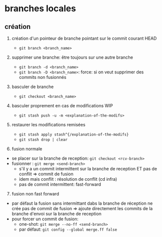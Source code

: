 # branches locales

## création

1. création d'un pointeur de branche pointant sur le commit courant HEAD

   * `git branch <branch_name>`

2. supprimer une branche: être toujours sur une autre branche
   * `git branch -d <branch_name>`
   * `git branch -D <branch_name>`: force: si on veut supprimer des commits non fusionnés

3. basculer de branche

   * `git checkout <branch_name>`

4. basculer proprement en cas de modifications WIP
   * `git stash push -u -m <explanation-of-the-modifs>`

5. restaurer les modifications remisées
   * `git stash apply stash^{/explanation-of-the-modifs}`
   * `git stash drop | clear`

6. fusion normale

* se placer sur la branche de reception: `git checkout <rcv-branch>`
* fusionner : `git merge <send-branch>`
  - s'il y a un commit intermittent sur la branche de reception ET pas de conflit
    => commit de fusion
  - idem mais conflit : résolution de conflit (cd infra)
  - pas de commit intermittent: fast-forward 

7. fusion non fast forward

  * par défaut la fusion sans intermittant dabs la branche de réception ne crée pas de commit de fusion 
    => ajoute directement les commits de la branche d'envoi sur la branche de reception
  * pour forcer un commit de fusion:
    - one-shot: `git merge --no-ff <send-branch>`
    - par défaut: `git config --global merge.ff false`
 